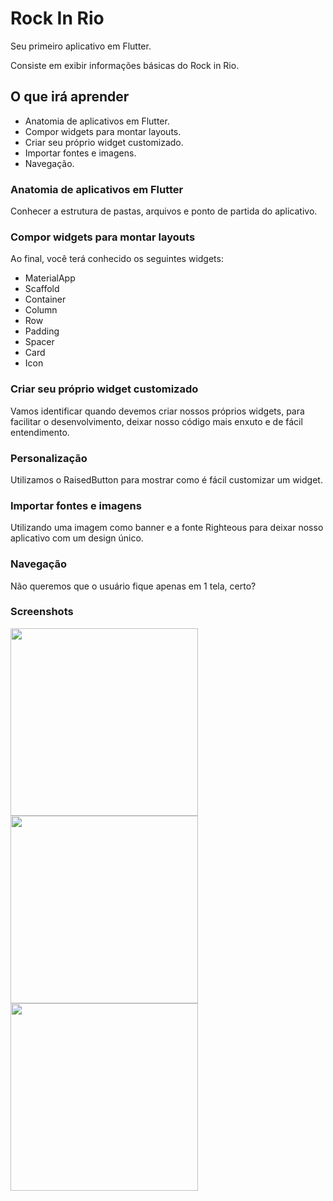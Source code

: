 # Rock In Rio

Seu primeiro aplicativo em Flutter.

Consiste em exibir informações básicas do Rock in Rio.

## O que irá aprender

- Anatomia de aplicativos em Flutter.
- Compor widgets para montar layouts.
- Criar seu próprio widget customizado.
- Importar fontes e imagens.
- Navegação.

### Anatomia de aplicativos em Flutter

Conhecer a estrutura de pastas, arquivos e ponto de partida do aplicativo.

### Compor widgets para montar layouts

Ao final, você terá conhecido os seguintes widgets:

- MaterialApp
- Scaffold
- Container
- Column
- Row
- Padding
- Spacer
- Card
- Icon

### Criar seu próprio widget customizado

Vamos identificar quando devemos criar nossos próprios widgets, para facilitar o desenvolvimento, deixar nosso código mais enxuto e de fácil entendimento.

### Personalização

Utilizamos o RaisedButton para mostrar como é fácil customizar um widget.

### Importar fontes e imagens

Utilizando uma imagem como banner e a fonte Righteous para deixar nosso aplicativo com um design único.

### Navegação

Não queremos que o usuário fique apenas em 1 tela, certo?

### Screenshots

<img src="https://github.com/flutter-para-iniciantes/rock_in_rio/blob/master/screenshots/home.png" width="300px"> <img src="https://github.com/flutter-para-iniciantes/rock_in_rio/blob/master/screenshots/shows.png" width="300px"><img src="https://github.com/flutter-para-iniciantes/rock_in_rio/blob/master/screenshots/agenda.png" width="300px">
